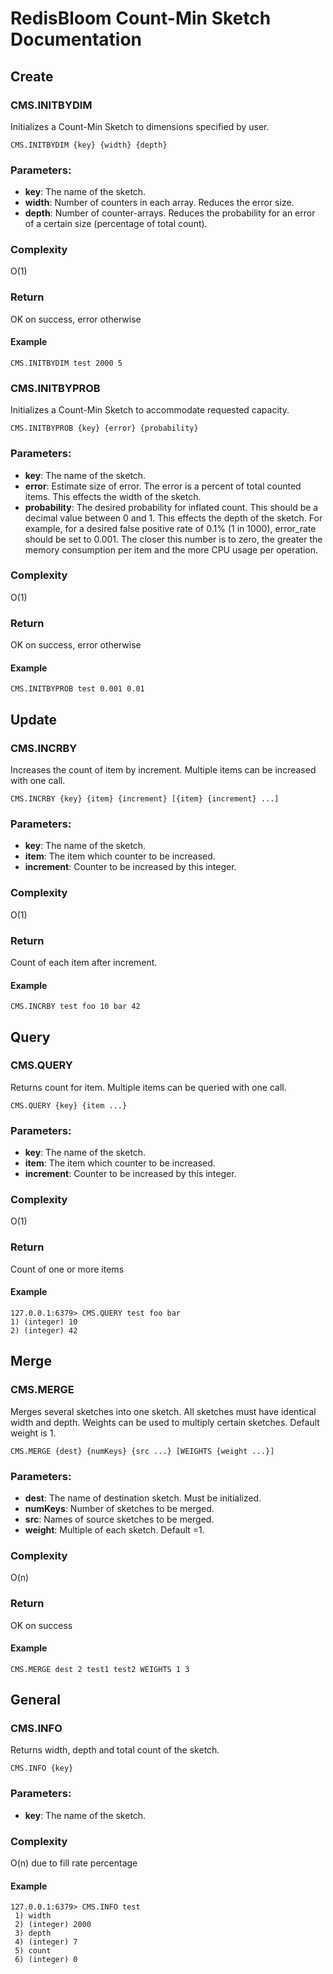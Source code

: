 # RedisBloom Count-Min Sketch Documentation

## Create

### CMS.INITBYDIM

Initializes a Count-Min Sketch to dimensions specified by user.

```
CMS.INITBYDIM {key} {width} {depth}
```

### Parameters:

* **key**: The name of the sketch.
* **width**: Number of counters in each array. Reduces the error size.
* **depth**: Number of counter-arrays. Reduces the probability for an
    error of a certain size (percentage of total count).
    
### Complexity

O(1)

### Return

OK on success, error otherwise

#### Example

```
CMS.INITBYDIM test 2000 5
```

### CMS.INITBYPROB

Initializes a Count-Min Sketch to accommodate requested capacity.

```
CMS.INITBYPROB {key} {error} {probability}
```

### Parameters:

* **key**: The name of the sketch.
* **error**: Estimate size of error. The error is a percent of total counted
    items. This effects the width of the sketch.
* **probability**: The desired probability for inflated count. This should
    be a decimal value between 0 and 1. This effects the depth of the sketch.
    For example, for a desired false positive rate of 0.1% (1 in 1000),
    error_rate should be set to 0.001. The closer this number is to zero, the
    greater the memory consumption per item and the more CPU usage per operation. 
    
### Complexity

O(1)

### Return

OK on success, error otherwise

#### Example

```
CMS.INITBYPROB test 0.001 0.01
```

## Update

### CMS.INCRBY

Increases the count of item by increment. Multiple items can be increased with one call. 

```
CMS.INCRBY {key} {item} {increment} [{item} {increment} ...]
```

### Parameters:

* **key**: The name of the sketch.
* **item**: The item which counter to be increased.
* **increment**: Counter to be increased by this integer.

### Complexity

O(1)

### Return

Count of each item after increment.

#### Example

```
CMS.INCRBY test foo 10 bar 42
```

## Query

### CMS.QUERY

Returns count for item. Multiple items can be queried with one call. 

```
CMS.QUERY {key} {item ...}
```

### Parameters:

* **key**: The name of the sketch.
* **item**: The item which counter to be increased.
* **increment**: Counter to be increased by this integer.

### Complexity

O(1)

### Return

Count of one or more items

#### Example 

```
127.0.0.1:6379> CMS.QUERY test foo bar
1) (integer) 10
2) (integer) 42
```

## Merge

### CMS.MERGE

Merges several sketches into one sketch. All sketches must have identical width and depth. Weights can be used to multiply certain sketches. Default weight is 1. 

```
CMS.MERGE {dest} {numKeys} {src ...} [WEIGHTS {weight ...}]
```

### Parameters:

* **dest**: The name of destination sketch. Must be initialized. 
* **numKeys**: Number of sketches to be merged.
* **src**: Names of source sketches to be merged.
* **weight**: Multiple of each sketch. Default =1.

### Complexity

O(n)

### Return

OK on success

#### Example 

```
CMS.MERGE dest 2 test1 test2 WEIGHTS 1 3
```

## General

### CMS.INFO

Returns width, depth and total count of the sketch.

```
CMS.INFO {key}
```

### Parameters:

* **key**: The name of the sketch.

### Complexity

O(n) due to fill rate percentage

#### Example

```
127.0.0.1:6379> CMS.INFO test
 1) width
 2) (integer) 2000
 3) depth
 4) (integer) 7
 5) count
 6) (integer) 0
```
